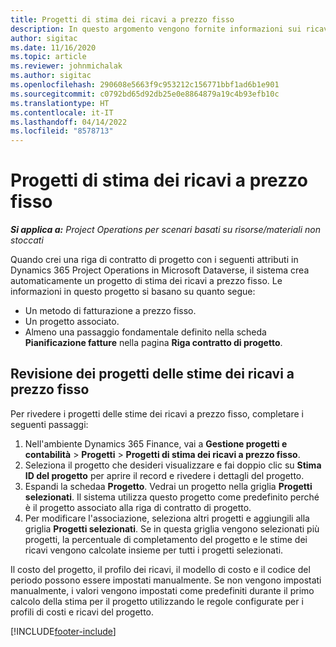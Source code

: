 ```yaml
---
title: Progetti di stima dei ricavi a prezzo fisso
description: In questo argomento vengono fornite informazioni sui ricavi a prezzo fisso nei progetti.
author: sigitac
ms.date: 11/16/2020
ms.topic: article
ms.reviewer: johnmichalak
ms.author: sigitac
ms.openlocfilehash: 290608e5663f9c953212c156771bbf1ad6b1e901
ms.sourcegitcommit: c0792bd65d92db25e0e8864879a19c4b93efb10c
ms.translationtype: HT
ms.contentlocale: it-IT
ms.lasthandoff: 04/14/2022
ms.locfileid: "8578713"
---
```

# <a name="fixed-price-revenue-estimate-projects"></a>Progetti di stima dei ricavi a prezzo fisso 

_**Si applica a:** Project Operations per scenari basati su risorse/materiali non stoccati_

Quando crei una riga di contratto di progetto con i seguenti attributi in Dynamics 365 Project Operations in Microsoft Dataverse, il sistema crea automaticamente un progetto di stima dei ricavi a prezzo fisso. Le informazioni in questo progetto si basano su quanto segue:

  - Un metodo di fatturazione a prezzo fisso.
  - Un progetto associato.
  - Almeno una passaggio fondamentale definito nella scheda **Pianificazione fatture** nella pagina **Riga contratto di progetto**.

## <a name="review-fixed-price-revenue-estimates-projects"></a>Revisione dei progetti delle stime dei ricavi a prezzo fisso
Per rivedere i progetti delle stime dei ricavi a prezzo fisso, completare i seguenti passaggi:

1. Nell'ambiente Dynamics 365 Finance, vai a **Gestione progetti e contabilità** > **Progetti** > **Progetti di stima dei ricavi a prezzo fisso**.
2. Seleziona il progetto che desideri visualizzare e fai doppio clic su **Stima ID del progetto** per aprire il record e rivedere i dettagli del progetto.
3. Espandi la schedaa **Progetto**. Vedrai un progetto nella griglia **Progetti selezionati**. Il sistema utilizza questo progetto come predefinito perché è il progetto associato alla riga di contratto di progetto. 
4. Per modificare l'associazione, seleziona altri progetti e aggiungili alla griglia **Progetti selezionati**. Se in questa griglia vengono selezionati più progetti, la percentuale di completamento del progetto e le stime dei ricavi vengono calcolate insieme per tutti i progetti selezionati.

  Il costo del progetto, il profilo dei ricavi, il modello di costo e il codice del periodo possono essere impostati manualmente. Se non vengono impostati manualmente, i valori vengono impostati come predefiniti durante il primo calcolo della stima per il progetto utilizzando le regole configurate per i profili di costi e ricavi del progetto.



[!INCLUDE[footer-include](../includes/footer-banner.md)]